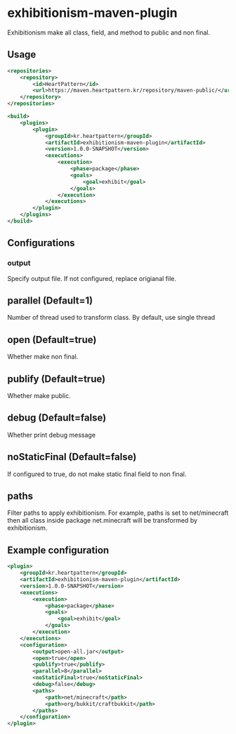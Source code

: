 # exhibitionism-maven-plugin

Exhibitionism make all class, field, and method to public and non final. 

## Usage
```xml
<repositories>
    <repository>
        <id>HeartPattern</id>
        <url>https://maven.heartpattern.kr/repository/maven-public/</url>
    </repository>
</repositories>
```

```xml
<build>
    <plugins>
        <plugin>
            <groupId>kr.heartpattern</groupId>
            <artifactId>exhibitionism-maven-plugin</artifactId>
            <version>1.0.0-SNAPSHOT</version>
            <executions>
                <execution>
                    <phase>package</phase>
                    <goals>
                        <goal>exhibit</goal>
                    </goals>
                </execution>
            </executions>
        </plugin>
    </plugins>
</build>
```

## Configurations
### output
Specify output file. If not configured, replace origianal file.

## parallel (Default=1)
Number of thread used to transform class. By default, use single thread

## open (Default=true)
Whether make non final.

## publify (Default=true)
Whether make public.

## debug (Default=false)
Whether print debug message

## noStaticFinal (Default=false)
If configured to true, do not make static final field to non final.

## paths
Filter paths to apply exhibitionism. For example, paths is set to net/minecraft then all class inside package net.minecraft will be transformed by exhibitionism.

## Example configuration

```xml
<plugin>
    <groupId>kr.heartpattern</groupId>
    <artifactId>exhibitionism-maven-plugin</artifactId>
    <version>1.0.0-SNAPSHOT</version>
    <executions>
        <execution>
            <phase>package</phase>
            <goals>
                <goal>exhibit</goal>
            </goals>
        </execution>
    </executions>
    <configuration>
        <output>open-all.jar</output>
        <open>true</open>
        <publify>true</publify>
        <parallel>8</parallel>
        <noStaticFinal>true</noStaticFinal>
        <debug>false</debug>
        <paths>
            <path>net/minecraft</path>
            <path>org/bukkit/craftbukkit</path>
        </paths>
    </configuration>
</plugin>
```